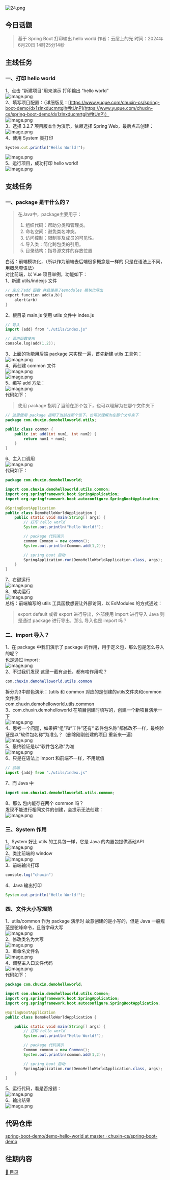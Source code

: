![24.png](https://cdn.nlark.com/yuque/0/2023/png/26242735/1686721742667-c75d3b5e-5381-480f-a032-bcf31c92c773.png#averageHue=%23d1a56e&clientId=ued660751-61d6-4&from=ui&id=u556bab50&originHeight=312&originWidth=937&originalType=binary&ratio=1.100000023841858&rotation=0&showTitle=false&size=124239&status=done&style=none&taskId=ueec3b974-e965-4717-a690-cf4380f9974&title=)
<a name="bfKNv"></a>
## 今日话题
> 基于 Spring Boot 打印输出 hello world
> 作者：云层上的光
> 时间：2024年6月20日 14时25分14秒

<a name="eU7OW"></a>
## 主线任务
<a name="jGN1A"></a>
### 一、打印 hello world
1、点击 “新建项目”用来演示 打印输出 “hello world”<br />![image.png](https://cdn.nlark.com/yuque/0/2024/png/26242735/1718864746730-61ebbecf-77be-4662-be61-aecc74b8b14d.png#averageHue=%232b2d31&clientId=u38b14b83-c18c-4&from=paste&height=270&id=u029d78c1&originHeight=1079&originWidth=1918&originalType=binary&ratio=1&rotation=0&showTitle=false&size=212641&status=done&style=stroke&taskId=u5fa9ebd9-528c-4653-ad9a-3adc01d748d&title=&width=480)<br />2、填写项目配置：（详细版见：[https://www.yuque.com/chuxin-cs/spring-boot-demo/dx1zlnxducmrtgih#ltUnP](https://www.yuque.com/chuxin-cs/spring-boot-demo/dx1zlnxducmrtgih#ltUnP)）<br />![image.png](https://cdn.nlark.com/yuque/0/2024/png/26242735/1718864820090-072634a7-e669-46e3-b009-76aba3c0a419.png#averageHue=%232c2e32&clientId=u38b14b83-c18c-4&from=paste&height=270&id=u289ee52c&originHeight=1079&originWidth=1917&originalType=binary&ratio=1&rotation=0&showTitle=false&size=249386&status=done&style=stroke&taskId=udfda6a83-8560-407c-9829-c89f0bc33e1&title=&width=479)<br />3、选择 3.2.7 项目版本作为演示，依赖选择 Spring Web，最后点击创建：<br />![image.png](https://cdn.nlark.com/yuque/0/2024/png/26242735/1718864865639-761f30d1-1725-485f-9f18-f42e56172a92.png#averageHue=%232b2e32&clientId=u38b14b83-c18c-4&from=paste&height=270&id=uea42cd42&originHeight=1079&originWidth=1918&originalType=binary&ratio=1&rotation=0&showTitle=false&size=245027&status=done&style=stroke&taskId=u1224345f-13f3-49c9-9d3e-f06668cfa97&title=&width=480)<br />4、使用 System 类打印
```jsx
System.out.println("Hello World!");
```
![image.png](https://cdn.nlark.com/yuque/0/2024/png/26242735/1718865681796-6ba03b3c-75e9-4144-a44a-f4ca5eb54045.png#averageHue=%2324262b&clientId=uf8ee3e2b-25d4-4&from=paste&height=269&id=uc6a72166&originHeight=1077&originWidth=1915&originalType=binary&ratio=1&rotation=0&showTitle=false&size=260393&status=done&style=stroke&taskId=u0d529333-ed08-401c-9cdb-363a2dadd8c&title=&width=479)<br />5、运行项目，成功打印 hello world!<br />![image.png](https://cdn.nlark.com/yuque/0/2024/png/26242735/1718865718395-688a10b0-fe4c-4397-a6d1-a0eea82622ef.png#averageHue=%2325272b&clientId=uf8ee3e2b-25d4-4&from=paste&height=270&id=u3d5c8e46&originHeight=1079&originWidth=1913&originalType=binary&ratio=1&rotation=0&showTitle=false&size=329148&status=done&style=stroke&taskId=u0ac6fb26-9996-44a0-a777-d414e37b4be&title=&width=478)
<a name="s8TLV"></a>
## 支线任务
<a name="iDZJB"></a>
### 一、package 是干什么的？
> 在Java中，package主要用于：
> 1. 组织代码：帮助分类和管理类。
> 2. 命名空间：避免类名冲突。
> 3. 访问控制：限制类及成员的可见性。
> 4. 导入类：简化跨包类的引用。
> 5. 目录结构：指导源文件的存放位置

白话：前端模块化，（所以作为前端去后端很多概念是一样的 只是在语法上不同，用概念套语法）<br />对比前端，以 Vue 项目举例，功能如下：<br />1、新建 utils/indexjs 文件
```go
// 定义了add 函数 并且使用了esmodules 模块化导出
export function add(a,b){
    alert(a+b)
}
```
2、根目录 main.js 使用 utils 文件中 index.js
```go
// 导入
import {add} from "./utils/index.js"

// 调用函数使用
console.log(add(1,2));
```
3、上面的功能用后端  package 来实现一遍，首先新建 utils 工具包：<br />![image.png](https://cdn.nlark.com/yuque/0/2024/png/26242735/1720407061495-e605abd3-d730-49f9-a383-102855b09bc9.png#averageHue=%232b2e32&clientId=u142a94da-44f9-4&from=paste&height=270&id=ub2b23f7a&originHeight=1079&originWidth=1917&originalType=binary&ratio=1&rotation=0&showTitle=false&size=279523&status=done&style=stroke&taskId=u4e0e3bdf-916e-44aa-a5e5-3d9b0e417d8&title=&width=479)<br />4、再创建 common 文件<br />![image.png](https://cdn.nlark.com/yuque/0/2024/png/26242735/1720407146094-4786de91-a513-42bc-8ab3-d9c31a8d75e2.png#averageHue=%232b2e32&clientId=u142a94da-44f9-4&from=paste&height=270&id=ub83ce2f9&originHeight=1079&originWidth=1913&originalType=binary&ratio=1&rotation=0&showTitle=false&size=282026&status=done&style=stroke&taskId=ue2e588f8-f659-482d-b94b-bece20d8963&title=&width=478)<br />![image.png](https://cdn.nlark.com/yuque/0/2024/png/26242735/1720407189499-25bb07a2-d1eb-4fec-be30-d301638e9ec1.png#averageHue=%232b2d31&clientId=u142a94da-44f9-4&from=paste&height=270&id=uf1b8fc7d&originHeight=1079&originWidth=1918&originalType=binary&ratio=1&rotation=0&showTitle=false&size=223589&status=done&style=stroke&taskId=u50e75a85-8092-43ca-bded-099bbcc67ba&title=&width=480)<br />5、编写 add 方法：<br />![image.png](https://cdn.nlark.com/yuque/0/2024/png/26242735/1720407985272-850a4f7b-c861-4976-916a-232d3ad7cf35.png#averageHue=%23222427&clientId=u142a94da-44f9-4&from=paste&height=269&id=ucc0bbf30&originHeight=1076&originWidth=1910&originalType=binary&ratio=1&rotation=0&showTitle=false&size=231905&status=done&style=stroke&taskId=u6d4c9db4-b652-45f3-a0eb-06d03ebeaa2&title=&width=478)<br />代码如下：
> 使用 package 指明了当前在那个包下，也可以理解为在那个文件夹下

```java
// 这里使用 package 指明了当前在那个包下，也可以理解为在那个文件夹下
package com.chuxin.demohelloworld.utils;

public class common {
    public int add(int num1, int num2) {
        return num1 + num2;
    }
}
```
6、主入口调用<br />![image.png](https://cdn.nlark.com/yuque/0/2024/png/26242735/1720408161249-89137324-35fd-47c9-8c10-3674cd86289d.png#averageHue=%23222428&clientId=u142a94da-44f9-4&from=paste&height=270&id=u3fda4161&originHeight=1078&originWidth=1915&originalType=binary&ratio=1&rotation=0&showTitle=false&size=275831&status=done&style=stroke&taskId=ua2d572ae-a0e2-48bf-9381-9067a06c1bb&title=&width=479)<br />代码如下：
```java
package com.chuxin.demohelloworld;

import com.chuxin.demohelloworld.utils.common;
import org.springframework.boot.SpringApplication;
import org.springframework.boot.autoconfigure.SpringBootApplication;

@SpringBootApplication
public class DemoHelloWorldApplication {
    public static void main(String[] args) {
        // 打印 hello world
        System.out.println("Hello World!");

        // package 代码演示
        common Common = new common();
        System.out.println(Common.add(1,2));

        // spring boot 启动
        SpringApplication.run(DemoHelloWorldApplication.class, args);
    }
}
```
7、右键运行<br />![image.png](https://cdn.nlark.com/yuque/0/2024/png/26242735/1720408197552-fbbe8632-f6b7-499e-b6ee-49dd23d7a484.png#averageHue=%23232529&clientId=u142a94da-44f9-4&from=paste&height=269&id=udd8573e8&originHeight=1076&originWidth=1910&originalType=binary&ratio=1&rotation=0&showTitle=false&size=278420&status=done&style=stroke&taskId=uce814c24-cb43-44ff-89fa-12892909ff7&title=&width=478)<br />8、成功运行<br />![image.png](https://cdn.nlark.com/yuque/0/2024/png/26242735/1720408237405-12f939b8-4b34-4649-b689-71b790af4be9.png#averageHue=%23232529&clientId=u142a94da-44f9-4&from=paste&height=270&id=uc908816a&originHeight=1079&originWidth=1912&originalType=binary&ratio=1&rotation=0&showTitle=false&size=287935&status=done&style=stroke&taskId=u887195fb-79bf-44a4-9881-0d617ff64ff&title=&width=478)<br />总结：前端编写的 utils 工具函数想要让外部访问，以 EsModules 的方式通过：
> export default 或者 export 进行导出，外部使用 import 进行导入
> Java 则是通过 package 进行导出，那么 导入也是 import 吗？

<a name="prY5o"></a>
### 二、import 导入？
1、在 package 中我们演示了 package 的作用，用于定义包，那么包是怎么导入的呢？<br />也是通过 import :<br />![image.png](https://cdn.nlark.com/yuque/0/2024/png/26242735/1720408747727-00c836c3-13c5-46fd-a660-2d105b587012.png#averageHue=%23232529&clientId=u142a94da-44f9-4&from=paste&height=270&id=u63a1041a&originHeight=1079&originWidth=1917&originalType=binary&ratio=1&rotation=0&showTitle=false&size=282854&status=done&style=stroke&taskId=u4e3f9522-67e6-4975-a54c-9ac2619a81d&title=&width=479)<br />2、不过我们发现 这里一截有点长，都有啥作用呢？
```java
com.chuxin.demohelloworld.utils.common
```
拆分为3中颜色演示：（utils 和 common 对应的是创建的utils文件夹和common文件类）<br />com.chuxin.demohelloworld.utils.common<br />3、com.chuxin.demohelloworld 在项目创建时填写的，创建一个新项目演示一下<br />![image.png](https://cdn.nlark.com/yuque/0/2024/png/26242735/1720409336630-e8441503-671c-46ee-900e-fb20fa53a338.png#averageHue=%23272a2e&clientId=u142a94da-44f9-4&from=paste&height=270&id=ubd8b9b50&originHeight=1079&originWidth=1911&originalType=binary&ratio=1&rotation=0&showTitle=false&size=300364&status=done&style=stroke&taskId=ucdd4e2aa-9937-4bd8-aa24-a4c63f60e7a&title=&width=478)<br />4、思考一个问题，如果把“组”和“工件”还有“ 软件包名称”都修改不一样，最终验证是以“软件包名称”为准么？（删除刚刚创建的项目 重新来一遍）<br />![image.png](https://cdn.nlark.com/yuque/0/2024/png/26242735/1720409590575-cd8fb7a2-4724-4421-ab82-16d2a8f8fec2.png#averageHue=%23272a2f&clientId=u142a94da-44f9-4&from=paste&height=270&id=u6cef1cec&originHeight=1079&originWidth=1916&originalType=binary&ratio=1&rotation=0&showTitle=false&size=301195&status=done&style=stroke&taskId=uade96206-f835-44d6-9ddb-5cbf9bec66d&title=&width=479)<br />5、最终验证是以“软件包名称”为准<br />![image.png](https://cdn.nlark.com/yuque/0/2024/png/26242735/1720411387456-a5588139-b282-4f3d-bf42-67d6280552ae.png#averageHue=%2324252a&clientId=u142a94da-44f9-4&from=paste&height=270&id=ub57d7ad0&originHeight=1079&originWidth=1914&originalType=binary&ratio=1&rotation=0&showTitle=false&size=291460&status=done&style=stroke&taskId=ub34a5347-6f17-4bdd-926e-c1bbebe267e&title=&width=479)<br />6、只是在语法上 import 和前端不一样，不用赋值
```javascript
// 前端
import {add} from "./utils/index.js"
```
7、而 Java 中
```java
import com.chuxin1.demohelloworld1.utils.common;
```
8、那么 包内能存在两个 common 吗？<br />发现不能进行相同文件的创建，会提示无法创建：<br />![image.png](https://cdn.nlark.com/yuque/0/2024/png/26242735/1720411713159-7783bf4f-2671-404a-b65e-9515fcd059d0.png#averageHue=%2324272d&clientId=u142a94da-44f9-4&from=paste&height=269&id=u9f6e6575&originHeight=1075&originWidth=1913&originalType=binary&ratio=1&rotation=0&showTitle=false&size=302219&status=done&style=stroke&taskId=uc9bf1632-d12e-48ff-b1c9-40c7036df46&title=&width=478)
<a name="t6C7p"></a>
### 三、System 作用
1、System 好比 utils 的工具包一样，它是 Java 的内置包提供基础API <br />![image.png](https://cdn.nlark.com/yuque/0/2024/png/26242735/1720411876705-175fe383-3cfd-430f-8c4d-1b75e11da738.png#averageHue=%23232529&clientId=u142a94da-44f9-4&from=paste&height=270&id=uad56107b&originHeight=1079&originWidth=1918&originalType=binary&ratio=1&rotation=0&showTitle=false&size=278445&status=done&style=stroke&taskId=u3d0710f8-be6e-4d61-a13e-979e1dfa1c3&title=&width=480)<br />2、类比前端的 window <br />![image.png](https://cdn.nlark.com/yuque/0/2024/png/26242735/1719459383750-4e2ce5c1-4779-4551-a6f0-f04e7150fe53.png#averageHue=%23302e2c&clientId=u6c69e585-de71-4&from=paste&height=270&id=ucf1402ac&originHeight=1079&originWidth=1918&originalType=binary&ratio=1&rotation=0&showTitle=false&size=217209&status=done&style=stroke&taskId=u26bd0fd3-3438-4433-bac5-16700e776b0&title=&width=480)<br />3、前端输出打印
```java
console.log("chuxin")
```
4、Java 输出打印
```java
System.out.println("Hello World!");
```
<a name="mmKj2"></a>
### 四、文件大小写规范
1、utils/common 作为 package 演示时 故意创建的是小写的，但是 Java 一般规范是驼峰命令，且首字母大写<br />![image.png](https://cdn.nlark.com/yuque/0/2024/png/26242735/1720412040431-738b829b-55d6-4249-8270-6f5a0719f121.png#averageHue=%23232428&clientId=u142a94da-44f9-4&from=paste&height=267&id=uee75b8ae&originHeight=1069&originWidth=1917&originalType=binary&ratio=1&rotation=0&showTitle=false&size=228619&status=done&style=stroke&taskId=u4e7d3bbc-a5b3-4596-989a-72a0e972f48&title=&width=479)<br />2、修改类名为大写<br />![image.png](https://cdn.nlark.com/yuque/0/2024/png/26242735/1720412248164-10bf768d-9739-4851-a14b-949911bd9513.png#averageHue=%2325272c&clientId=u142a94da-44f9-4&from=paste&height=270&id=u75f7ad94&originHeight=1078&originWidth=1916&originalType=binary&ratio=1&rotation=0&showTitle=false&size=318098&status=done&style=stroke&taskId=u15f48823-a1af-4f1b-afdb-b3c19971058&title=&width=479)<br />3、重命名文件名<br />![image.png](https://cdn.nlark.com/yuque/0/2024/png/26242735/1720412320058-3f59be24-59ad-474b-ab90-38cc0f5e7bad.png#averageHue=%2326282d&clientId=u142a94da-44f9-4&from=paste&height=269&id=u6f4fbf2f&originHeight=1074&originWidth=1915&originalType=binary&ratio=1&rotation=0&showTitle=false&size=321057&status=done&style=stroke&taskId=ub9dfebeb-fc32-4125-89e7-dc5f065efd4&title=&width=479)<br />4、调整主入口文件代码<br />![image.png](https://cdn.nlark.com/yuque/0/2024/png/26242735/1720412423020-5e55b598-8d6a-4070-b677-cf4629806d0a.png#averageHue=%23222428&clientId=u142a94da-44f9-4&from=paste&height=269&id=ud2d10a41&originHeight=1076&originWidth=1914&originalType=binary&ratio=1&rotation=0&showTitle=false&size=293128&status=done&style=stroke&taskId=ud60210d4-1e6c-4b59-b0d2-1a93150c7c5&title=&width=479)<br />代码如下：
```java
package com.chuxin.demohelloworld;

import com.chuxin.demohelloworld.utils.Common;
import org.springframework.boot.SpringApplication;
import org.springframework.boot.autoconfigure.SpringBootApplication;

@SpringBootApplication
public class DemoHelloWorldApplication {

    public static void main(String[] args) {
        // 打印 hello world
        System.out.println("Hello World!");

        // package 代码演示
        Common common = new Common();
        System.out.println(common.add(1,2));

        // spring boot 启动
        SpringApplication.run(DemoHelloWorldApplication.class, args);
    }
}

```
5、运行代码，看是否报错：<br />![image.png](https://cdn.nlark.com/yuque/0/2024/png/26242735/1720412523610-5115425b-b3d9-4e28-86f1-7c665ac20c07.png#averageHue=%23232529&clientId=u142a94da-44f9-4&from=paste&height=270&id=u6898c905&originHeight=1079&originWidth=1917&originalType=binary&ratio=1&rotation=0&showTitle=false&size=277201&status=done&style=stroke&taskId=uc456a847-19f2-4ba1-a8fe-c12fed687cd&title=&width=479)<br />6、输出结果<br />![image.png](https://cdn.nlark.com/yuque/0/2024/png/26242735/1720412543196-22a7d695-7348-4476-9191-cf1800670cbe.png#averageHue=%23232529&clientId=u142a94da-44f9-4&from=paste&height=269&id=u0d6c9054&originHeight=1074&originWidth=1908&originalType=binary&ratio=1&rotation=0&showTitle=false&size=294619&status=done&style=stroke&taskId=ua18ad85e-e6ab-47d6-ae4a-40a96ecef8e&title=&width=477)
<a name="JjDmS"></a>
## 代码仓库
[spring-boot-demo/demo-hello-world at master · chuxin-cs/spring-boot-demo](https://github.com/chuxin-cs/spring-boot-demo/tree/master/demo-hello-world)
<a name="JJRQq"></a>
## 往期内容
[🌱 目录](https://www.yuque.com/chuxin-cs/it/ge9wybczy0wsq1l1?view=doc_embed)
